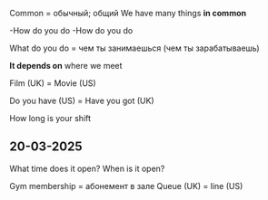
Common = обычный; общий
	We have many things **in common**

-How do you do
-How do you do

What do you do = чем ты занимаешься (чем ты зарабатываешь)

**It depends on** where we meet

Film (UK) = Movie (US)

Do you have (US) = Have you got (UK)

How long is your shift

## 20-03-2025

What time does it open?
When is it open?

Gym membership = абонемент в зале
Queue (UK) = line (US)